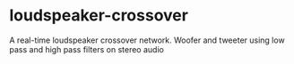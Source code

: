 # loudspeaker-crossover

A real-time loudspeaker crossover network. Woofer and tweeter using low pass and high pass filters on stereo audio
